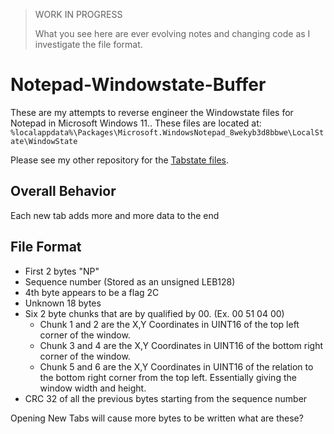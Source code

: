 > WORK IN PROGRESS
>
> What you see here are ever evolving notes and changing code as I investigate the file format.

# Notepad-Windowstate-Buffer

These are my attempts to reverse engineer the Windowstate files for Notepad in Microsoft Windows 11.. These files are located at: `%localappdata%\Packages\Microsoft.WindowsNotepad_8wekyb3d8bbwe\LocalState\WindowState`

Please see my other repository for the [Tabstate files](https://github.com/ogmini/Notepad-Tabstate-Buffer). 

## Overall Behavior

Each new tab adds more and more data to the end

## File Format

 - First 2 bytes "NP"
 - Sequence number (Stored as an unsigned LEB128)
 - 4th byte appears to be a flag 2C
 - Unknown 18 bytes
 - Six 2 byte chunks that are by qualified by 00. (Ex. 00 51 04 00)
   - Chunk 1 and 2 are the X,Y Coordinates in UINT16 of the top left corner of the window.
   - Chunk 3 and 4 are the X,Y Coordinates in UINT16 of the bottom right corner of the window.
   - Chunk 5 and 6 are the X,Y Coordinates in UINT16 of the relation to the bottom right corner from the top left. Essentially giving the window width and height.
 - CRC 32 of all the previous bytes starting from the sequence number

Opening New Tabs will cause more bytes to be written what are these?



